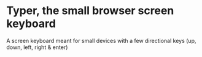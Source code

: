 Typer, the small browser screen keyboard
=====================

A screen keyboard meant for small devices with a few directional keys (up, down, left, right &amp; enter)